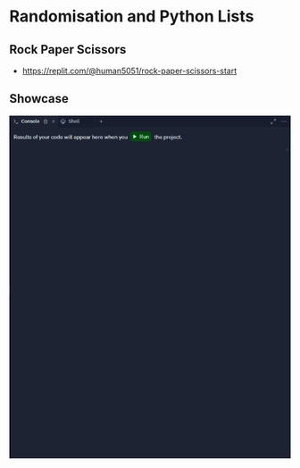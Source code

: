 # Randomisation and Python Lists

## Rock Paper Scissors
- https://replit.com/@human5051/rock-paper-scissors-start
## Showcase

![Rock_Paper_Scissors](rock_paper_scissors.gif)
